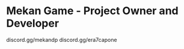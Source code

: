 #                                               Mekan Game - Project Owner and Developer

discord.gg/mekandp
discord.gg/era7capone
